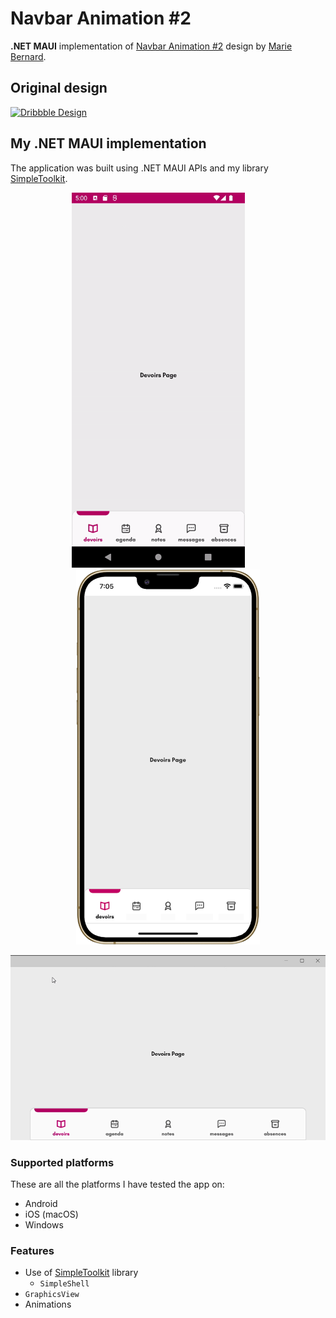 # Navbar Animation #2

**.NET MAUI** implementation of [Navbar Animation #2](https://dribbble.com/shots/14122275-Navbar-Animation-2) design by [Marie Bernard](https://dribbble.com/marie_brn).

## Original design

[![Dribbble Design](./images/navbaranimation_original.gif)](https://dribbble.com/shots/14122275-Navbar-Animation-2)

## My .NET MAUI implementation

The application was built using .NET MAUI APIs and my library [SimpleToolkit](https://github.com/RadekVyM/SimpleToolkit).

<p align="center">
    <img src="./images/android_navbaranimation_2.gif" data-canonical-src="./images/android_navbaranimation_2.gif" height="600" />
    &nbsp;&nbsp;&nbsp;&nbsp;&nbsp;&nbsp;&nbsp;
    <img src="./images/iphone_navbaranimation_2.png" data-canonical-src="./images/iphone_navbaranimation_2.gif" height="600" />
</p>

<p align="center">
    <img src="./images/windows_navbaranimation_2.gif" data-canonical-src="./images/windows_navbaranimation_2.gif" width="600" />
</p>

### Supported platforms

These are all the platforms I have tested the app on:

- Android
- iOS (macOS)
- Windows

### Features

- Use of [SimpleToolkit](https://github.com/RadekVyM/SimpleToolkit) library
    - `SimpleShell`
- `GraphicsView`
- Animations